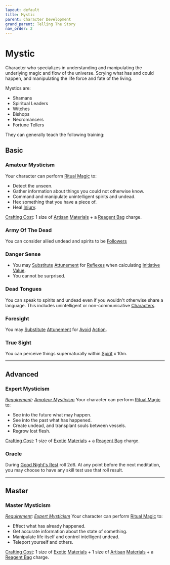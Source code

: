 ```yaml
---
layout: default
title: Mystic
parent: Character Development
grand_parent: Telling The Story
nav_order: 2
---
```

# Mystic
Character who specializes in understanding and manipulating the underlying magic and flow of the universe. Scrying what has and could happen, and manipulating the life force and fate of the living.

Mystics are: 
* Shamans
* Spiritual Leaders
* Witches
* Bishops
* Necromancers
* Fortune Tellers

They can generally teach the following training:

## Basic

### Amateur Mysticism
Your character can perform [Ritual Magic](Magic#Ritual%20Magic) to:
* Detect the unseen.
* Gather information about things you could not otherwise know.
* Command and manipulate unintelligent spirits and undead.
* Hex something that you have a piece of.
* Heal [Injury](Injury).

 [Crafting Cost](Terminology#Crafting%20Cost): 1 size of [Artisan](Materials#Artisan) [Materials](Materials) + a [Reagent Bag](Example-Gear#Reagent%20Bag) charge.

### Army Of The Dead
You can consider allied undead and spirits to be [Followers](Terminology#Follower)

### Danger Sense
* You may [Substitute](Terminology#Substitute) [Attunement](Spirit#Attunement) for [Reflexes](Agility#Reflexes) when calculating [Initiative Value](Combat#Initiative%20Value). 
* You cannot be surprised.

### Dead Tongues
You can speak to spirits and undead even if you wouldn't otherwise share a language. This includes unintelligent or non-communicative [Characters](Terminology#Character).

### Foresight
You may [Substitute](Terminology#Substitute) [Attunement](Spirit#Attunement) for [Avoid](Reacting-To-Attacks#Avoid) [Action](Terminology#Action).

### True Sight
You can perceive things supernaturally within [Spirit](Spirit) x 10m.


---

## Advanced

### Expert Mysticism
*[Requirement](Terminology#Requirement): [Amateur Mysticism](#Amateur%20Mysticism)*
Your character can perform [Ritual Magic](Magic#Ritual%20Magic) to:
* See into the future what may happen.
* See into the past what has happened.
* Create undead, and transplant souls between vessels.
* Regrow lost flesh.

 [Crafting Cost](Terminology#Crafting%20Cost): 1 size of [Exotic](Materials#Exotic) [Materials](Materials) + a [Reagent Bag](Example-Gear#Reagent%20Bag) charge.

### Oracle
During [Good Night's Rest](Activities#Good%20Night's%20Rest) roll 2d6. At any point before the next meditation, you may choose to have any skill test use that roll result.

---

## Master

### Master Mysticism
*[Requirement](Terminology#Requirement): [Expert Mysticism](#Expert%20Mysticism)*
Your character can perform [Ritual Magic](Magic#Ritual%20Magic) to:
* Effect what has already happened.
* Get accurate information about the state of something.
* Manipulate life itself and control intelligent undead.
* Teleport yourself and others.

 [Crafting Cost](Terminology#Crafting%20Cost): 1 size of [Exotic](Materials#Exotic) [Materials](Materials) + 1 size of [Artisan](Materials#Artisan) [Materials](Materials) + a [Reagent Bag](Example-Gear#Reagent%20Bag) charge.
